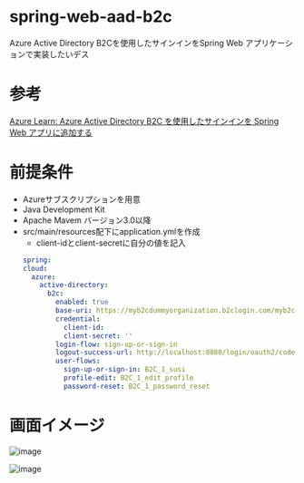 # spring-web-aad-b2c
Azure Active Directory B2Cを使用したサインインをSpring Web アプリケーションで実装したいデス

# 参考
[Azure Learn: Azure Active Directory B2C を使用したサインインを Spring Web アプリに追加する](https://learn.microsoft.com/ja-jp/azure/developer/java/spring-framework/configure-spring-boot-starter-java-app-with-azure-active-directory-b2c-oidc)

# 前提条件
- Azureサブスクリプションを用意
- Java Development Kit
- Apache Mavem バージョン3.0以降
- src/main/resources配下にapplication.ymlを作成
  - client-idとclient-secretに自分の値を記入
  ```yml
  spring:
  cloud:
    azure:
      active-directory:
        b2c:
          enabled: true
          base-uri: https://myb2cdummyorganization.b2clogin.com/myb2cdummyorganization.onmicrosoft.com/
          credential:
            client-id: 
            client-secret: ''
          login-flow: sign-up-or-sign-in
          logout-success-url: http://localhost:8080/login/oauth2/code/
          user-flows:
            sign-up-or-sign-in: B2C_1_susi
            profile-edit: B2C_1_edit_profile
            password-reset: B2C_1_password_reset
  ```
# 画面イメージ
![image](https://github.com/taka-metal/spring-web-aad-b2c/assets/173770336/639a8ed4-122d-45b3-a1d5-cdf31557dadf)

![image](https://github.com/taka-metal/spring-web-aad-b2c/assets/173770336/4a2ca9d4-c028-409d-9cae-1886421aa930)
